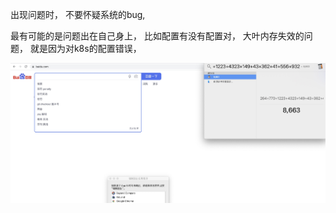 出现问题时， 不要怀疑系统的bug, 

最有可能的是问题出在自己身上， 比如配置有没有配置对， 大叶内存失效的问题， 就是因为对k8s的配置错误，


![-w1745](media/16150220185150.jpg)
